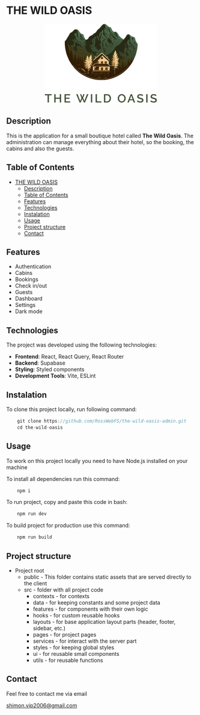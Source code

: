 # THE WILD OASIS

<p align="center">
  <img src="public/logo-light.png" alt="Логотип" width="300">
</p>

## Description

This is the application for a small boutique hotel called **The Wild Oasis**. The administration can manage everything about their hotel, so the booking, the cabins and also the guests.

## Table of Contents

- [THE WILD OASIS](#the-wild-oasis)
  - [Description](#description)
  - [Table of Contents](#table-of-contents)
  - [Features](#features)
  - [Technologies](#technologies)
  - [Instalation](#instalation)
  - [Usage](#usage)
  - [Project structure](#project-structure)
  - [Contact](#contact)
## Features

- Authentication
- Cabins
- Bookings
- Check in/out
- Guests
- Dashboard
- Settings
- Dark mode

## Technologies

The project was developed using the following technologies:

- **Frontend**: React, React Query, React Router
- **Backend**: Supabase
- **Styling**: Styled components
- **Development Tools**: Vite, ESLint

## Instalation

To clone this project locally, run following command:

```javascript
    git clone https://github.com/RossWebFS/the-wild-oasis-admin.git
    cd the-wild-oasis
```

## Usage

To work on this project locally you need to have Node.js installed on your machine

To install all dependencies run this command:

```javascript
    npm i
```

To run project, copy and paste this code in bash:

```javascript
    npm run dev
```

To build project for production use this command:

```javascript
    npm run build
```

## Project structure

- Project root
    - public - This folder contains static assets that are served directly to the client
    - src - folder with all project code
        - contexts - for contexts
        - data - for keeping constants and some project data
        - features - for components with their own logic
        - hooks - for custom reusable hooks
        - layouts - for base application layout parts (header, footer, sidebar, etc.)
        - pages - for project pages
        - services - for interact with the server part
        - styles - for keeping global styles
        - ui - for reusable small components
        - utils - for reusable functions

## Contact

Feel free to contact me via email

shimon.vip2006@gmail.com